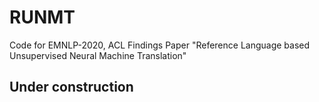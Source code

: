 # RUNMT
Code for EMNLP-2020, ACL Findings Paper "Reference Language based Unsupervised Neural Machine Translation"

## Under construction
